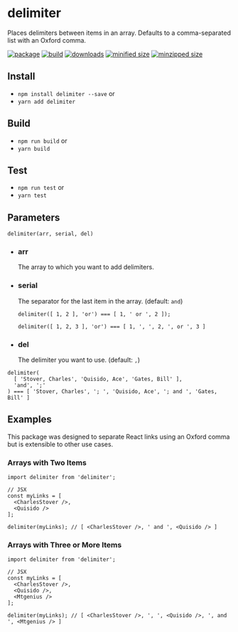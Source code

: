 # delimiter
Places delimiters between items in an array.
Defaults to a comma-separated list with an Oxford comma.

[![package](https://img.shields.io/github/package-json/v/CharlesStover/delimiter.svg)](http://github.com/CharlesStover/delimiter/)
[![build](https://travis-ci.com/CharlesStover/delimiter.svg)](https://travis-ci.com/CharlesStover/delimiter/)
[![downloads](https://img.shields.io/npm/dt/delimiter.svg)](https://www.npmjs.com/package/delimiter)
[![minified size](https://img.shields.io/bundlephobia/min/delimiter.svg)](https://www.npmjs.com/package/delimiter)
[![minzipped size](https://img.shields.io/bundlephobia/minzip/delimiter.svg)](https://www.npmjs.com/package/delimiter)

## Install
* `npm install delimiter --save` or
* `yarn add delimiter`

## Build
* `npm run build` or
* `yarn build`

## Test
* `npm run test` or
* `yarn test`

## Parameters
`delimiter(arr, serial, del)`

* ### arr
  The array to which you want to add delimiters.

* ### serial
  The separator for the last item in the array. (default: `and`)

  `delimiter([ 1, 2 ], 'or') === [ 1, ' or ', 2 ]);`

  `delimiter([ 1, 2, 3 ], 'or') === [ 1, ', ', 2, ', or ', 3 ]`

* ### del
  The delimiter you want to use. (default: `,`)

```JS
delimiter(
  [ 'Stover, Charles', 'Quisido, Ace', 'Gates, Bill' ],
  'and', ';'
) === [ 'Stover, Charles', '; ', 'Quisido, Ace', '; and ', 'Gates, Bill' ]
```

## Examples
This package was designed to separate React links using an Oxford comma but is extensible to other use cases.

### Arrays with Two Items
```JS
import delimiter from 'delimiter';

// JSX
const myLinks = [
  <CharlesStover />,
  <Quisido />
];

delimiter(myLinks); // [ <CharlesStover />, ' and ', <Quisido /> ]
```

### Arrays with Three or More Items
```JS
import delimiter from 'delimiter';

// JSX
const myLinks = [
  <CharlesStover />,
  <Quisido />,
  <Mtgenius />
];

delimiter(myLinks); // [ <CharlesStover />, ', ', <Quisido />, ', and ', <Mtgenius /> ]
```
